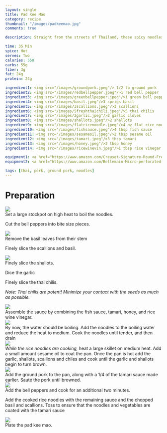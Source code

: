 ```yaml
---
layout: single
title: Pad Kee Mao
category: recipe
thumbnail: "/images/padkeemao.jpg"
comments: true

description: Straight from the streets of Thailand, these spicy noodles with Thai Basil are known as drunken noodles because of their ability to cure any hangover.

time: 35 Min
spice: Hot
serves: Two
calories: 550
carbs: 55g
fiber: 3g
fat: 24g
protein: 24g

ingredient1: <img src="/images/groundpork.jpeg"/> 1/2 lb ground pork 
ingredient2: <img src="/images/redbellpepper.jpeg"/>1 red bell pepper
ingredient3: <img src="/images/greenbellpepper.jpeg"/>1 green bell pepper
ingredient4: <img src="/images/basil.jpeg"/>3 sprigs basil
ingredient5: <img src="/images/3scallions.jpeg"/>3 scallions
ingredient6: <img src="/images/5freshthaichili.jpeg"/>5 thai chilis
ingredient7: <img src="/images/2garlic.jpeg"/>2 garlic cloves
ingredient8: <img src="/images/shallots.jpeg"/>2 shallots
ingredient9: <img src="/images/flatricenoodle.jpeg"/>4 oz flat rice noodles
ingredient10: <img src="/images/fishsauce.jpeg"/>4 tbsp fish sauce
ingredient11: <img src="/images/sesameoil.jpeg"/>2 tbsp sesame oil
ingredient12: <img src="/images/tamari.jpeg"/>3 tbsp tamari
ingredient13: <img src="/images/honey.jpeg"/>2 tbsp honey
ingredient14: <img src="/images/ricewinevin.jpeg"/>1 tbsp rice vinegar

equipment1: <a href="https://www.amazon.com/Creuset-Signature-Round-French-Truffle/dp/B0076NOFSC/ref=as_li_ss_tl?s=kitchen&rps=1&ie=UTF8&qid=1481598867&sr=1-38&keywords=le+creuset&refinements=p_85:2470955011&th=1&linkCode=ll1&tag=cilalime09-20&linkId=9987204213f6c7ac4d1e12889972e623"><img src="/images/stockpot.jpeg"/>stockpot</a>
equipment2: <a href="https://www.amazon.com/Bellemain-Micro-perforated-Stainless-5-quart-Colander-Dishwasher/dp/B00O97D0DO/ref=as_li_ss_tl?s=kitchen&rps=1&ie=UTF8&qid=1481916015&sr=1-4&keywords=colander&refinements=p_85:2470955011&linkCode=ll1&tag=cilalime09-20&linkId=926d38b26a0d016b9b6c627a7b507715"><img src="/images/colander.jpeg"/>colander </a>

tags: [thai, pork, ground pork, noodles]
---
```


<div id="preparation">
<h1>Preparation</h1>
</div>

<div id="instruction">
<div id="image"><img src="/images/padkeemao1.jpeg"/> </div>
<div id="step">Set a large stockpot on high heat to boil the noodles.
<p> Cut the bell peppers into bite size pieces. </p></div>
</div>

<div id="instruction">
<div id="image"><img src="/images/padkeemao2.jpeg"/> </div>
<div id="step">Remove the basil leaves from their stem
<p> Finely slice the scallions and basil. </p></div>
</div>

<div id="instruction">
<div id="image"><img src="/images/padkeemao3.jpeg"/> </div>
<div id="step">Finely slice the shallots.
<p> Dice the garlic </p>
<p> Finely slice the thai chilis.</p>
<p><i>Note: Thai chilis are potent! Minimize your contact with the seeds as much as possible.</i></p></div>
</div>

<div id="instruction">
<div id="image"><img src="/images/padkeemao4.jpeg"/> </div>
<div id="step">Assemble the sauce by combining the fish sauce, tamari, honey, and rice wine vinegar.</div>
</div>

<div id="instruction">
<div id="image"><img src="/images/padkeemao5.jpeg"/> </div>
<div id="step">By now, the water should be boiling. Add the noodles to the boiling water and reduce the heat to medium. Cook the noodles until tender, and then drain</div>
</div>

<div id="instruction">
<div id="image"><img src="/images/padkeemao6.jpeg"/> </div>
<div id="step"><i>While the rice noodles are cooking,</i> heat a large skillet on medium heat. Add a small amount sesame oil to coat the pan. Once the pan is hot add the garlic, shallots, scallions and chiles and cook until the garlic and shallots begin to turn brown.</div>
</div>


<div id="instruction">
<div id="image"><img src="/images/padkeemao7.jpeg"/> </div>
<div id="step">Add the ground pork to the pan, along with a 1/4 of the tamari sauce made earlier. Sauté the pork until browned.</div>
</div>

<div id="instruction">
<div id="image"><img src="/images/padkeemao8.jpeg"/> </div>
<div id="step">Add the bell peppers and cook for an additional two minutes.
<p> Add the cooked rice noodles with the remaining sauce and the chopped basil and scallions. Toss to ensure that the noodles and vegetables are coated with the tamari sauce</p></div>
</div>

<div id="instruction">
<div id="image"><img src="/images/padkeemao9.jpeg"/> </div>
<div id="step">Plate the pad kee mao.</div>
</div>
